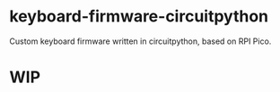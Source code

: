 # keyboard-firmware-circuitpython
Custom keyboard firmware written in circuitpython, based on RPI Pico.

# WIP
